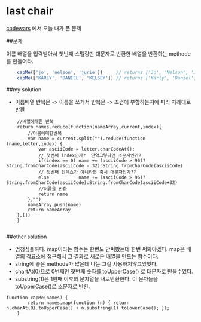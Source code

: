 last chair
=============================================
[codewars](www.codewars.com) 에서 오늘 내가 푼 문제

##문제

이름 배열을 입력받아서 첫번째 스펠링만 대문자로 반환한 배열을 반환하는 methode를 만들어라.


```javascript
    capMe(['jo', 'nelson', 'jurie'])     // returns ['Jo', 'Nelson', 'Jurie']
    capMe(['KARLY', 'DANIEL', 'KELSEY']) // returns ['Karly', 'Daniel', 'Kelsey']

```





##my solution

-  이름배열 반복문 -> 이름을 쪼개서 반복문 -> 조건에 부합하는지에 따라 차례대로 반환

```function capMe(names) {
    //배열에대한 반복
    return names.reduce(function(nameArray,current,index){
        //이름에대한반복
        var name = current.split("").reduce(function (name,letter,index) {
            var asciiCode = letter.charCodeAt();
            // 첫번째 index인가?  만약그렇다면 소문자인가?
            if(index == 0) name += (asciiCode > 96)?  String.fromCharCode(asciiCode - 32):String.fromCharCode(asciiCode)
            // 첫번째 인덱스가 아니라면 혹시 대문자인가??
            else           name += (asciiCode > 96)?  String.fromCharCode(asciiCode):String.fromCharCode(asciiCode+32)
            //이름을 반환
            return name
        },"")
        nameArray.push(name)
        return nameArray
    },[])
    }
   
```



##other solution

- 엄청심플하다. map이라는 함수는 한번도 안써봤는데 한번 써봐야겠다. map은 배열의 각요소에 접근해서 그 결과로 새로운 배열을 만드는 함수이다.
- string에 좋은 methode가 많은데 나는 그걸 사용하지않고있엇다. 
- chartAt(0)으로 0번째인 첫번째 숫자를 toUpperCase() 로 대문자로 만들수있다.
- substring(1)은 1번째 이후의 문자열을 새로반환한다. 이 문자들을  toUpperCase()로 소문자로 반환.

```
function capMe(names) {
        return names.map(function (n) { return n.charAt(0).toUpperCase() + n.substring(1).toLowerCase(); });
    }
```



